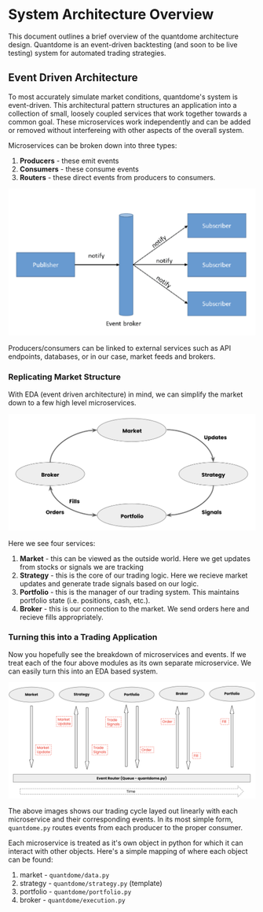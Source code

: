 # System Architecture Overview

This document outlines a brief overview of the quantdome architecture design.  Quantdome is an event-driven backtesting (and soon to be live testing) system for automated trading strategies.

## Event Driven Architecture

To most accurately simulate market conditions, quantdome's system is event-driven.  This architectural pattern structures an application into a collection of small, loosely coupled services that work together towards a common goal.  These microservices work independently and can be added or removed without interfereing with other aspects of the overall system.

Microservices can be broken down into three types:
1. **Producers** - these emit events
2. **Consumers** - these consume events
3. **Routers** - these direct events from producers to consumers.

![EDA Pattern](images/eda_pattern.png)

Producers/consumers can be linked to external services such as API endpoints, databases, or in our case, market feeds and brokers. 

### Replicating Market Structure

With EDA (event driven architecture) in mind, we can simplify the market down to a few high level microservices.

![Market Trading Cylce](images/market_trading_cycle.png)

Here we see four services:
1. **Market** - this can be viewed as the outside world.  Here we get updates from stocks or signals we are tracking
2. **Strategy** - this is the core of our trading logic.  Here we recieve market updates and generate trade signals based on our logic.
3. **Portfolio** - this is the manager of our trading system.  This maintains portfolio state (i.e. positions, cash, etc.).
4. **Broker** - this is our connection to the market.  We send orders here and recieve fills appropriately.

### Turning this into a Trading Application

Now you hopefully see the breakdown of microservices and events.  If we treat each of the four above modules as its own separate microservice.  We can easily turn this into an EDA based system.

![quantdome_arch](images/quantdome_eda.png)

The above images shows our trading cycle layed out linearly with each microservice and their corresponding events.  In its most simple form, `quantdome.py` routes events from each producer to the proper consumer. 

Each microservice is treated as it's own object in python for which it can interact with other objects.  Here's a simple mapping of where each object can be found:
1. market - `quantdome/data.py`
2. strategy - `quantdome/strategy.py` (template)
3. portfolio - `quantdome/portfolio.py`
4. broker - `quantdome/execution.py`